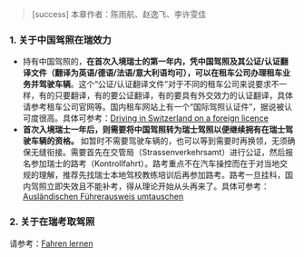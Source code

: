 > [success] 本章作者：陈雨航、赵逸飞、李许雯佳

### **1. 关于中国驾照在瑞效力**
- 持有中国驾照的，**在首次入境瑞士的第一年内，凭中国驾照及其公证/认证翻译文件（翻译为英语/德语/法语/意大利语均可），可以在租车公司办理租车业务并驾驶车辆**。这个“公证/认证翻译文件”对于不同的租车公司来说要求不一样，有的只要翻译，有的要公证翻译，有的要具有外交效力的认证翻译，具体请参考租车公司官网等。国内租车网站上有一个“国际驾照认证件”，据说被认可度很高。具体可参考：[Driving in Switzerland on a foreign licence](<https://www.eda.admin.ch/countries/china/en/home/services/driving-and-vehicles/driving-ch-foreign-licence.html>)
- **首次入境瑞士一年后，则需要将中国驾照转为瑞士驾照以便继续拥有在瑞士驾驶车辆的资格。** 如暂时不需要驾驶车辆的，也可以等到需要时再换领，无须确保无缝衔接。需要首先在交管局（Strassenverkehrsamt）进行公证，然后报名参加瑞士的路考（Kontrollfahrt）。路考重点不在汽车操控而在于对当地交规的理解，推荐先找瑞士本地驾校教练培训后再参加路考。路考一旦挂科，国内驾照立即失效且不能补考，得从理论开始从头再来了。具体可参考：[Ausländischen Führerausweis umtauschen](<https://www.zh.ch/de/mobilitaet/fuehrerausweis-fahren-lernen/auslaendischer-fuehrerausweis/auslaendischen-fuehrerausweis-umtauschen.html>)

### **2. 关于在瑞考取驾照**
请参考：[Fahren lernen](<https://www.zh.ch/de/mobilitaet/fuehrerausweis-fahren-lernen/fahren-lernen.html>)

